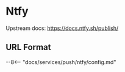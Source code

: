 # Ntfy

Upstream docs: <https://docs.ntfy.sh/publish/>

## URL Format

--8<-- "docs/services/push/ntfy/config.md"
